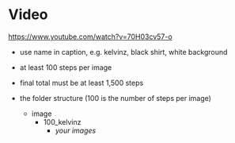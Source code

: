 
# Video

<https://www.youtube.com/watch?v=70H03cv57-o>


- use name in caption, e.g. kelvinz, black shirt, white background

- at least 100 steps per image
- final total must be at least 1,500 steps

- the folder structure (100 is the number of steps per image)
	- image
		- 100_kelvinz
			- *your images*

